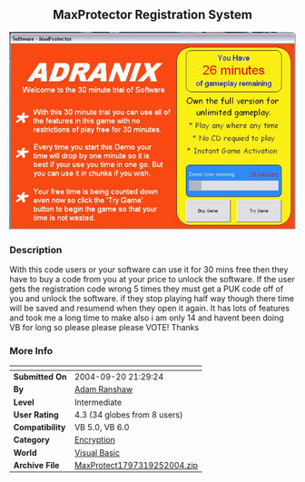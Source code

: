 ﻿<div align="center">

## MaxProtector Registration System

<img src="PIC200492555397908.JPG">
</div>

### Description

With this code users or your software can use it for 30 mins free then they have to buy a code from you at your price to unlock the software. If the user gets the registration code wrong 5 times they must get a PUK code off of you and unlock the software. if they stop playing half way though there time will be saved and resumend when they open it again. It has lots of features and took me a long time to make also i am only 14 and havent been doing VB for long so please please please VOTE! Thanks
 
### More Info
 


<span>             |<span>
---                |---
**Submitted On**   |2004-09-20 21:29:24
**By**             |[Adam Ranshaw](https://github.com/Planet-Source-Code/PSCIndex/blob/master/ByAuthor/adam-ranshaw.md)
**Level**          |Intermediate
**User Rating**    |4.3 (34 globes from 8 users)
**Compatibility**  |VB 5\.0, VB 6\.0
**Category**       |[Encryption](https://github.com/Planet-Source-Code/PSCIndex/blob/master/ByCategory/encryption__1-48.md)
**World**          |[Visual Basic](https://github.com/Planet-Source-Code/PSCIndex/blob/master/ByWorld/visual-basic.md)
**Archive File**   |[MaxProtect1797319252004\.zip](https://github.com/Planet-Source-Code/adam-ranshaw-maxprotector-registration-system__1-56338/archive/master.zip)








